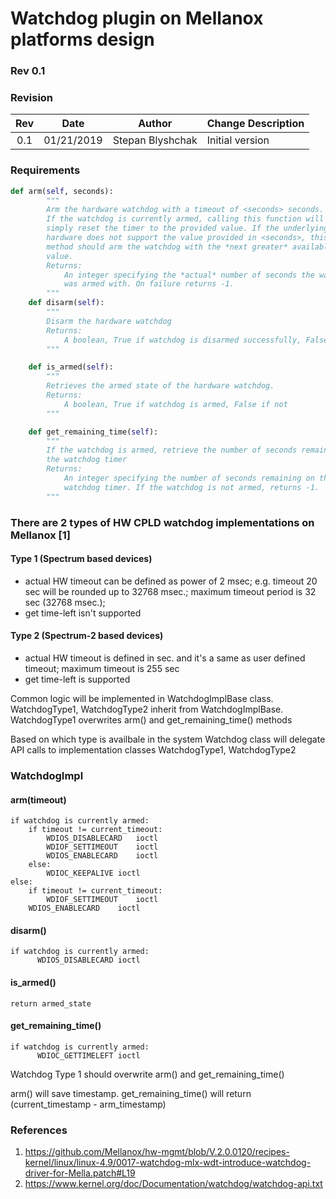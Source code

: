 # Watchdog plugin on Mellanox platforms design #

### Rev 0.1 ###

### Revision ###

 | Rev |     Date    |       Author       | Change Description                |
 |:---:|:-----------:|:------------------:|-----------------------------------|
 | 0.1 |  01/21/2019           |      Stepan Blyshchak      | Initial version        |
 
### Requirements ###

```python
def arm(self, seconds):
        """
        Arm the hardware watchdog with a timeout of <seconds> seconds.
        If the watchdog is currently armed, calling this function will
        simply reset the timer to the provided value. If the underlying
        hardware does not support the value provided in <seconds>, this
        method should arm the watchdog with the *next greater* available
        value.
        Returns:
            An integer specifying the *actual* number of seconds the watchdog
            was armed with. On failure returns -1.
        """
    def disarm(self):
        """
        Disarm the hardware watchdog
        Returns:
            A boolean, True if watchdog is disarmed successfully, False if not
        """

    def is_armed(self):
        """
        Retrieves the armed state of the hardware watchdog.
        Returns:
            A boolean, True if watchdog is armed, False if not
        """

    def get_remaining_time(self):
        """
        If the watchdog is armed, retrieve the number of seconds remaining on
        the watchdog timer
        Returns:
            An integer specifying the number of seconds remaining on thei
            watchdog timer. If the watchdog is not armed, returns -1.
        """
```

### There are 2 types of HW CPLD watchdog implementations on Mellanox [1] ###

#### Type 1 (Spectrum based devices) ####

- actual HW timeout can be defined as power of 2 msec;
e.g. timeout 20 sec will be rounded up to 32768 msec.; maximum timeout period is 32 sec (32768 msec.);
- get time-left isn't supported


#### Type 2 (Spectrum-2 based devices) ####

- actual HW timeout is defined in sec. and it's a same as user defined timeout; maximum timeout is 255 sec
- get time-left is supported

Common logic will be implemented in WatchdogImplBase class. WatchdogType1, WatchdogType2 inherit from WatchdogImplBase.
WatchdogType1 overwrites arm() and get_remaining_time() methods

Based on which type is availbale in the system Watchdog class will delegate API calls to implementation classes WatchdogType1, WatchdogType2

### WatchdogImpl ###
#### arm(timeout) ####
```
if watchdog is currently armed:
    if timeout != current_timeout:
        WDIOS_DISABLECARD	ioctl
        WDIOF_SETTIMEOUT	ioctl
        WDIOS_ENABLECARD	ioctl
    else:
        WDIOC_KEEPALIVE	ioctl
else:
    if timeout != current_timeout:
        WDIOF_SETTIMEOUT	ioctl
    WDIOS_ENABLECARD	ioctl    
```

#### disarm() ####
```
if watchdog is currently armed:
      WDIOS_DISABLECARD	ioctl
```

#### is_armed() ####
```
return armed_state
```


#### get_remaining_time() ####
```
if watchdog is currently armed:
      WDIOC_GETTIMELEFT	ioctl
```


Watchdog Type 1 should overwrite arm() and get_remaining_time()

arm() will save timestamp. get_remaining_time() will return (current_timestamp - arm_timestamp)

### References ###
1. https://github.com/Mellanox/hw-mgmt/blob/V.2.0.0120/recipes-kernel/linux/linux-4.9/0017-watchdog-mlx-wdt-introduce-watchdog-driver-for-Mella.patch#L19
2. https://www.kernel.org/doc/Documentation/watchdog/watchdog-api.txt
